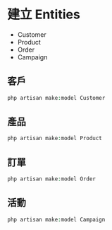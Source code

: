 # 建立 Entities

* Customer
* Product
* Order
* Campaign

## 客戶

```php
php artisan make:model Customer
```

## 產品

```php
php artisan make:model Product
```

## 訂單

```php
php artisan make:model Order
```

## 活動

```php
php artisan make:model Campaign
```
